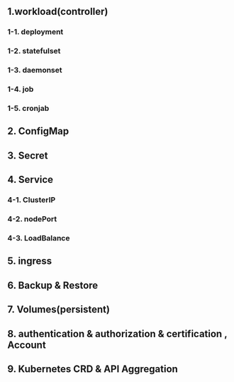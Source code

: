
## 1.workload(controller)
### 1-1. deployment
### 1-2. statefulset 
### 1-3. daemonset
### 1-4. job
### 1-5. cronjab

## 2. ConfigMap

## 3. Secret

## 4. Service
### 4-1. ClusterIP
### 4-2. nodePort
### 4-3. LoadBalance

## 5. ingress

## 6. Backup & Restore

## 7. Volumes(persistent)

## 8. authentication & authorization & certification , Account

## 9. Kubernetes CRD & API Aggregation

